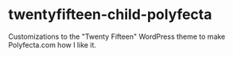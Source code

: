 # twentyfifteen-child-polyfecta
Customizations to the "Twenty Fifteen" WordPress theme to make Polyfecta.com how I like it.
